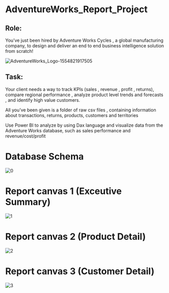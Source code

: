 # AdventureWorks_Report_Project

## Role:
You’ve just been hired by Adventure Works Cycles , a global manufacturing company, to design and deliver an end to end business intelligence solution from scratch!

![AdventureWorks_Logo-1554821917505](https://user-images.githubusercontent.com/91759993/210139040-b1f94705-6d31-4bdb-bf02-0728305e2e77.png)


## Task:
Your client needs a way to track KPIs (sales , revenue , profit , returns), compare regional performance , analyze product level trends and forecasts , and identify high value customers.

All you’ve been given is a folder of raw csv files , containing information about transactions, returns, products, customers and territories

Use Power BI to analyze by using Dax language and visualize data from the Adventure Works database, such as sales performance and revenue/cost/profit

# Database Schema
![0](https://user-images.githubusercontent.com/91759993/210138811-7e0843c8-36b1-422d-81c3-a69ef77caa23.png)

# Report canvas 1 (Exceutive Summary)
![1](https://user-images.githubusercontent.com/91759993/210138922-2e97c2bd-ca68-4065-84cc-bf9f4bdbabe5.png)

# Report canvas 2 (Product Detail)
![2](https://user-images.githubusercontent.com/91759993/210138976-fb71e68d-55c2-4c39-a91e-57ce2b9e4a7c.png)

# Report canvas 3 (Customer Detail)
![3](https://user-images.githubusercontent.com/91759993/210138979-812d94a2-05c1-437d-a7cc-3105cb000b11.png)

